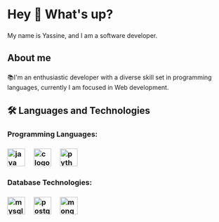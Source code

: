 <h1 align="left">Hey 👋 What's up?</h1>

###

<p align="left">My name is Yassine, and I am a software developer.</p>

###

<h2 align="left">About me</h2>

###

<p align="left">📚I'm an enthusiastic developer with a diverse skill set in programming languages, currently I am focused in Web development.</p>

###

<h2 align="left">🛠️ Languages and Technologies</h2>

<h3 align="left">Programming Languages:<h3>

<div align="left">
  <img src="https://cdn.jsdelivr.net/gh/devicons/devicon/icons/java/java-original.svg" height="40" alt="java logo"  />
  <img width="12" />
  <img src="https://cdn.jsdelivr.net/gh/devicons/devicon/icons/c/c-original.svg" height="40" alt="c logo"  />
  <img width="12" />
  <img src="https://cdn.jsdelivr.net/gh/devicons/devicon/icons/python/python-original.svg" height="40" alt="python logo"  />
  <img width="12" />
  </div>

<h3 align="left">Database Technologies:<h3>
  
<div align="left">
  <img src="https://cdn.jsdelivr.net/gh/devicons/devicon/icons/mysql/mysql-original.svg" height="40" alt="mysql logo"  />
  <img width="12" />
  <img src="https://cdn.jsdelivr.net/gh/devicons/devicon/icons/postgresql/postgresql-original.svg" height="40" alt="postgresql logo"  />
  <img width="12" />
  <img src="https://cdn.jsdelivr.net/gh/devicons/devicon/icons/mongodb/mongodb-original.svg" height="40" alt="mongodb logo"  />
</div>

###


